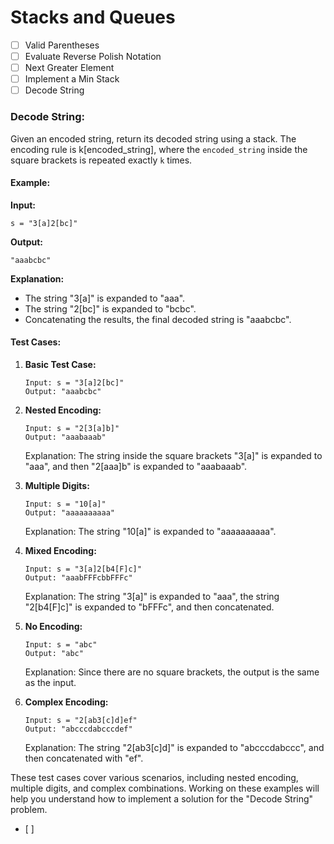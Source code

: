 # Stacks and Queues
- [ ] Valid Parentheses
- [ ] Evaluate Reverse Polish Notation
- [ ] Next Greater Element
- [ ] Implement a Min Stack
- [ ] Decode String
### Decode String:

Given an encoded string, return its decoded string using a stack. The encoding rule is k[encoded_string], where the `encoded_string` inside the square brackets is repeated exactly `k` times.

#### Example:

**Input:**
```
s = "3[a]2[bc]"
```

**Output:**
```
"aaabcbc"
```

**Explanation:**
- The string "3[a]" is expanded to "aaa".
- The string "2[bc]" is expanded to "bcbc".
- Concatenating the results, the final decoded string is "aaabcbc".

#### Test Cases:

1. **Basic Test Case:**
   ```
   Input: s = "3[a]2[bc]"
   Output: "aaabcbc"
   ```

2. **Nested Encoding:**
   ```
   Input: s = "2[3[a]b]"
   Output: "aaabaaab"
   ```
   Explanation: The string inside the square brackets "3[a]" is expanded to "aaa", and then "2[aaa]b" is expanded to "aaabaaab".

3. **Multiple Digits:**
   ```
   Input: s = "10[a]"
   Output: "aaaaaaaaaa"
   ```
   Explanation: The string "10[a]" is expanded to "aaaaaaaaaa".

4. **Mixed Encoding:**
   ```
   Input: s = "3[a]2[b4[F]c]"
   Output: "aaabFFFcbbFFFc"
   ```
   Explanation: The string "3[a]" is expanded to "aaa", the string "2[b4[F]c]" is expanded to "bFFFc", and then concatenated.

5. **No Encoding:**
   ```
   Input: s = "abc"
   Output: "abc"
   ```
   Explanation: Since there are no square brackets, the output is the same as the input.

6. **Complex Encoding:**
   ```
   Input: s = "2[ab3[c]d]ef"
   Output: "abcccdabcccdef"
   ```
   Explanation: The string "2[ab3[c]d]" is expanded to "abcccdabccc", and then concatenated with "ef".

These test cases cover various scenarios, including nested encoding, multiple digits, and complex combinations. Working on these examples will help you understand how to implement a solution for the "Decode String" problem.
- [ ] 
